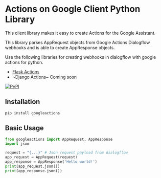 # Actions on Google Client Python Library

This client library makes it easy to create Actions for the Google Assistant.

This library parses AppRequest objects from Google Actions Dialogflow webhooks and is able to create AppResponse objects.

Use the following libraries for creating webhooks in dialogflow with google actions for python.

* [Flask Actions]()
* ~Django Actions~ Coming soon

[![PyPI](https://img.shields.io/pypi/v/nine.svg)](https://pypi.org/project/google-actions/1.0.0/)


## Installation

```
pip install googleactions
```

## Basic Usage

```python
from googleactions import AppRequest, AppResponse
import json

request = "{...}" # Json request payload from dialogflow
app_request = AppRequest(request)
app_response = AppResponse('Hello world!')
print(app_request.json())
print(app_response.json())
```